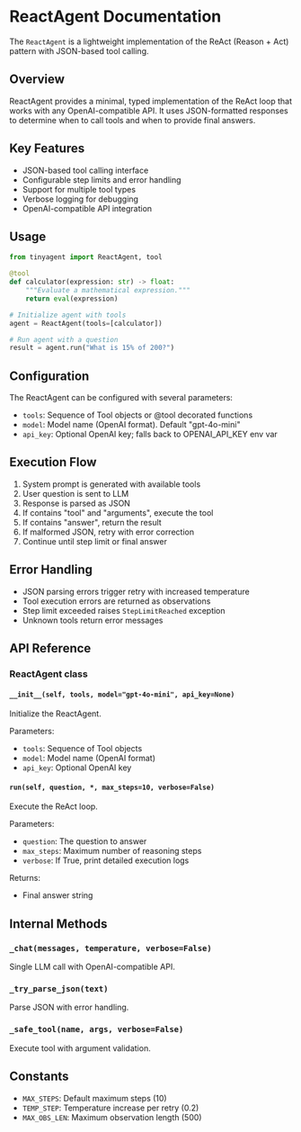 # ReactAgent Documentation

The `ReactAgent` is a lightweight implementation of the ReAct (Reason + Act) pattern with JSON-based tool calling.

## Overview

ReactAgent provides a minimal, typed implementation of the ReAct loop that works with any OpenAI-compatible API. It uses JSON-formatted responses to determine when to call tools and when to provide final answers.

## Key Features

- JSON-based tool calling interface
- Configurable step limits and error handling
- Support for multiple tool types
- Verbose logging for debugging
- OpenAI-compatible API integration

## Usage

```python
from tinyagent import ReactAgent, tool

@tool
def calculator(expression: str) -> float:
    """Evaluate a mathematical expression."""
    return eval(expression)

# Initialize agent with tools
agent = ReactAgent(tools=[calculator])

# Run agent with a question
result = agent.run("What is 15% of 200?")
```

## Configuration

The ReactAgent can be configured with several parameters:

- `tools`: Sequence of Tool objects or @tool decorated functions
- `model`: Model name (OpenAI format). Default "gpt-4o-mini"
- `api_key`: Optional OpenAI key; falls back to OPENAI_API_KEY env var

## Execution Flow

1. System prompt is generated with available tools
2. User question is sent to LLM
3. Response is parsed as JSON
4. If contains "tool" and "arguments", execute the tool
5. If contains "answer", return the result
6. If malformed JSON, retry with error correction
7. Continue until step limit or final answer

## Error Handling

- JSON parsing errors trigger retry with increased temperature
- Tool execution errors are returned as observations
- Step limit exceeded raises `StepLimitReached` exception
- Unknown tools return error messages

## API Reference

### ReactAgent class

#### `__init__(self, tools, model="gpt-4o-mini", api_key=None)`
Initialize the ReactAgent.

Parameters:
- `tools`: Sequence of Tool objects
- `model`: Model name (OpenAI format)
- `api_key`: Optional OpenAI key

#### `run(self, question, *, max_steps=10, verbose=False)`
Execute the ReAct loop.

Parameters:
- `question`: The question to answer
- `max_steps`: Maximum number of reasoning steps
- `verbose`: If True, print detailed execution logs

Returns:
- Final answer string

## Internal Methods

### `_chat(messages, temperature, verbose=False)`
Single LLM call with OpenAI-compatible API.

### `_try_parse_json(text)`
Parse JSON with error handling.

### `_safe_tool(name, args, verbose=False)`
Execute tool with argument validation.

## Constants

- `MAX_STEPS`: Default maximum steps (10)
- `TEMP_STEP`: Temperature increase per retry (0.2)
- `MAX_OBS_LEN`: Maximum observation length (500)
